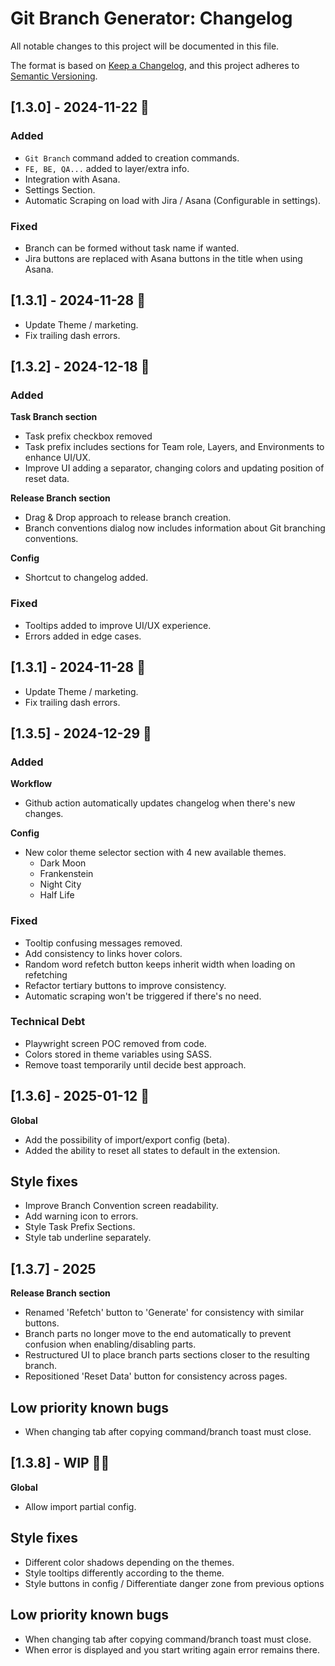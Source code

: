 # Git Branch Generator: Changelog

All notable changes to this project will be documented in this file.

The format is based on [Keep a Changelog](https://keepachangelog.com/en/1.0.0/),
and this project adheres to [Semantic Versioning](https://semver.org/spec/v2.0.0.html).

## [1.3.0] - 2024-11-22 🚀

### Added

- `Git Branch` command added to creation commands.
- `FE, BE, QA...` added to layer/extra info.
- Integration with Asana.
- Settings Section.
- Automatic Scraping on load with Jira / Asana (Configurable in settings).

### Fixed

- Branch can be formed without task name if wanted.
- Jira buttons are replaced with Asana buttons in the title when using Asana.

## [1.3.1] - 2024-11-28 🚀

- Update Theme / marketing.
- Fix trailing dash errors.

## [1.3.2] - 2024-12-18 🚀

### Added

**Task Branch section**

- Task prefix checkbox removed
- Task prefix includes sections for Team role, Layers, and Environments to enhance UI/UX.
- Improve UI adding a separator, changing colors and updating position of reset data.

**Release Branch section**

- Drag & Drop approach to release branch creation.
- Branch conventions dialog now includes information about Git branching conventions.

**Config**

- Shortcut to changelog added.

### Fixed

- Tooltips added to improve UI/UX experience.
- Errors added in edge cases.

## [1.3.1] - 2024-11-28 🚀

- Update Theme / marketing.
- Fix trailing dash errors.

## [1.3.5] - 2024-12-29 🚀

### Added

**Workflow**

- Github action automatically updates changelog when there's new changes.

**Config**

- New color theme selector section with 4 new available themes.
  - Dark Moon
  - Frankenstein
  - Night City
  - Half Life

### Fixed

- Tooltip confusing messages removed.
- Add consistency to links hover colors.
- Random word refetch button keeps inherit width when loading on refetching
- Refactor tertiary buttons to improve consistency.
- Automatic scraping won't be triggered if there's no need.

### Technical Debt

- Playwright screen POC removed from code.
- Colors stored in theme variables using SASS.
- Remove toast temporarily until decide best approach.

## [1.3.6] - 2025-01-12 🚀

**Global**

- Add the possibility of import/export config (beta).
- Added the ability to reset all states to default in the extension.

## Style fixes

- Improve Branch Convention screen readability.
- Add warning icon to errors.
- Style Task Prefix Sections.
- Style tab underline separately.

## [1.3.7] - 2025

**Release Branch section**

- Renamed 'Refetch' button to 'Generate' for consistency with similar buttons.
- Branch parts no longer move to the end automatically to prevent confusion when enabling/disabling parts.
- Restructured UI to place branch parts sections closer to the resulting branch.
- Repositioned 'Reset Data' button for consistency across pages.

## Low priority known bugs

- When changing tab after copying command/branch toast must close.

## [1.3.8] - WIP 👷‍♂️

**Global**

- Allow import partial config.

## Style fixes

- Different color shadows depending on the themes.
- Style tooltips differently according to the theme.
- Style buttons in config / Differentiate danger zone from previous options

## Low priority known bugs

- When changing tab after copying command/branch toast must close.
- When error is displayed and you start writing again error remains there.
